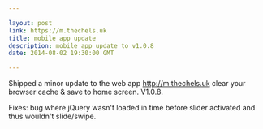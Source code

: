```yaml
---

layout: post
link: https://m.thechels.uk
title: mobile app update
description: mobile app update to v1.0.8
date: 2014-08-02 19:30:00 GMT

---
```


Shipped a minor update to the web app http://m.thechels.uk clear your browser cache & save to home screen. V1.0.8.

Fixes: bug where jQuery wasn't loaded in time before slider activated and thus wouldn't slide/swipe.
